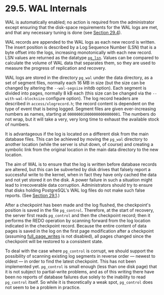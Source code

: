 # 29.5. WAL Internals

WAL is automatically enabled; no action is required from the administrator except ensuring that the disk-space requirements for the WAL logs are met, and that any necessary tuning is done (see [Section 29.4](https://www.postgresql.org/docs/12/wal-configuration.html)).

WAL records are appended to the WAL logs as each new record is written. The insert position is described by a Log Sequence Number (LSN) that is a byte offset into the logs, increasing monotonically with each new record. LSN values are returned as the datatype [`pg_lsn`](https://www.postgresql.org/docs/12/datatype-pg-lsn.html). Values can be compared to calculate the volume of WAL data that separates them, so they are used to measure the progress of replication and recovery.

WAL logs are stored in the directory `pg_wal` under the data directory, as a set of segment files, normally each 16 MB in size (but the size can be changed by altering the `--wal-segsize` initdb option). Each segment is divided into pages, normally 8 kB each (this size can be changed via the `--with-wal-blocksize` configure option). The log record headers are described in `access/xlogrecord.h`; the record content is dependent on the type of event that is being logged. Segment files are given ever-increasing numbers as names, starting at `000000010000000000000001`. The numbers do not wrap, but it will take a very, very long time to exhaust the available stock of numbers.

It is advantageous if the log is located on a different disk from the main database files. This can be achieved by moving the `pg_wal` directory to another location (while the server is shut down, of course) and creating a symbolic link from the original location in the main data directory to the new location.

The aim of WAL is to ensure that the log is written before database records are altered, but this can be subverted by disk drives that falsely report a successful write to the kernel, when in fact they have only cached the data and not yet stored it on the disk. A power failure in such a situation might lead to irrecoverable data corruption. Administrators should try to ensure that disks holding PostgreSQL's WAL log files do not make such false reports. (See [Section 29.1](https://www.postgresql.org/docs/12/wal-reliability.html).)

After a checkpoint has been made and the log flushed, the checkpoint's position is saved in the file `pg_control`. Therefore, at the start of recovery, the server first reads `pg_control` and then the checkpoint record; then it performs the REDO operation by scanning forward from the log location indicated in the checkpoint record. Because the entire content of data pages is saved in the log on the first page modification after a checkpoint (assuming [full\_page\_writes](https://www.postgresql.org/docs/12/runtime-config-wal.html#GUC-FULL-PAGE-WRITES) is not disabled), all pages changed since the checkpoint will be restored to a consistent state.

To deal with the case where `pg_control` is corrupt, we should support the possibility of scanning existing log segments in reverse order — newest to oldest — in order to find the latest checkpoint. This has not been implemented yet. `pg_control` is small enough (less than one disk page) that it is not subject to partial-write problems, and as of this writing there have been no reports of database failures due solely to the inability to read `pg_control` itself. So while it is theoretically a weak spot, `pg_control` does not seem to be a problem in practice.

